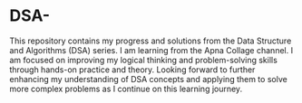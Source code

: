 # DSA-
This repository contains my progress and solutions from the Data Structure and Algorithms (DSA) series. I am learning from  the Apna Collage channel. I am focused on improving my logical thinking and problem-solving skills through hands-on practice and theory.
Looking forward to further enhancing  my understanding of DSA concepts and applying them to solve more complex problems as I continue on this learning journey.
